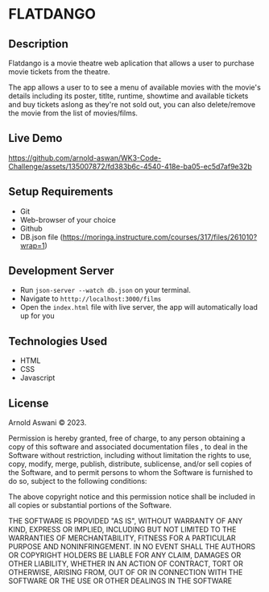 # FLATDANGO

## Description

Flatdango is a movie theatre web aplication that allows a user to purchase movie tickets from the theatre.

The app allows a user to to see a menu of available movies with the movie's details including its poster, titlte, runtime, showtime and available tickets and buy tickets aslong as they're not sold out, you can also delete/remove the movie from the list of movies/films.

## Live Demo

https://github.com/arnold-aswan/WK3-Code-Challenge/assets/135007872/fd383b6c-4540-418e-ba05-ec5d7af9e32b


## Setup Requirements

- Git
- Web-browser of your choice
- Github
- DB.json file (https://moringa.instructure.com/courses/317/files/261010?wrap=1)


## Development Server

- Run `json-server --watch db.json` on your terminal.
- Navigate to `htttp://localhost:3000/films` 
- Open the `index.html` file with live server, the app will automatically load up for you


## Technologies Used

 - HTML
 - CSS
 - Javascript

## License 

Arnold Aswani &#169; 2023. 

Permission is hereby granted, free of charge, to any person obtaining a copy of this software and associated documentation files , to deal in the Software without restriction, including without limitation the rights to use, copy, modify, merge, publish, distribute, sublicense, and/or sell copies of the Software, and to permit persons to whom the Software is furnished to do so, subject to the following conditions:

The above copyright notice and this permission notice shall be included in all copies or substantial portions of the Software.

THE SOFTWARE IS PROVIDED "AS IS", WITHOUT WARRANTY OF ANY KIND, EXPRESS OR IMPLIED, INCLUDING BUT NOT LIMITED TO THE WARRANTIES OF MERCHANTABILITY, FITNESS FOR A PARTICULAR PURPOSE AND NONINFRINGEMENT. IN NO EVENT SHALL THE AUTHORS OR COPYRIGHT HOLDERS BE LIABLE FOR ANY CLAIM, DAMAGES OR OTHER LIABILITY, WHETHER IN AN ACTION OF CONTRACT, TORT OR OTHERWISE, ARISING FROM, OUT OF OR IN CONNECTION WITH THE SOFTWARE OR THE USE OR OTHER DEALINGS IN THE SOFTWARE